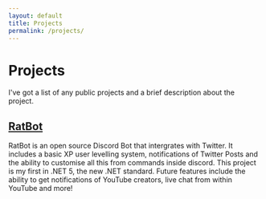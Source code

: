 ```yaml
---
layout: default
title: Projects
permalink: /projects/
---
```

Projects
=========

I've got a list of any public projects and a brief description about the project.

[RatBot](https://github.com/lsvMoretti/RatBot)
----
RatBot is an open source Discord Bot that intergrates with Twitter. It includes a basic XP user levelling system, notifications of Twitter Posts and the ability to customise all this from commands inside discord. This project is my first in .NET 5, the new .NET standard. Future features include the ability to get notifications of YouTube creators, live chat from within YouTube and more!